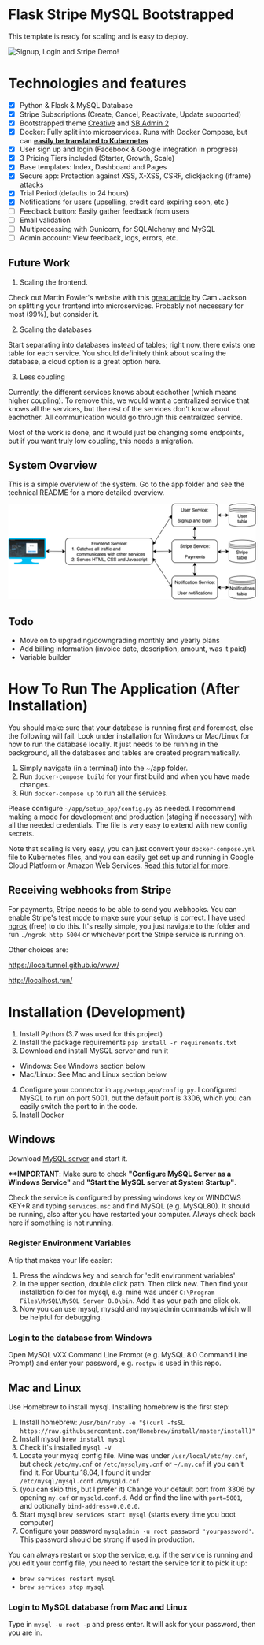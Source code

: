 # Flask Stripe MySQL Bootstrapped
This template is ready for scaling and is easy to deploy.

![Signup, Login and Stripe Demo!](demo/showcase.gif)

# Technologies and features

- [x] Python & Flask & MySQL Database
- [x] Stripe Subscriptions (Create, Cancel, Reactivate, Update supported)
- [x] Bootstrapped theme [Creative](https://startbootstrap.com/themes/creative/) and [SB Admin 2](https://startbootstrap.com/themes/sb-admin-2/)
- [x] Docker: Fully split into microservices. Runs with Docker Compose, but can **[easily be translated to Kubernetes](https://kubernetes.io/docs/tasks/configure-pod-container/translate-compose-kubernetes/)**
- [x] User sign up and login (Facebook & Google integration in progress)
- [x] 3 Pricing Tiers included (Starter, Growth, Scale)
- [x] Base templates: Index, Dashboard and Pages
- [x] Secure app: Protection against XSS, X-XSS, CSRF, clickjacking (iframe) attacks
- [x] Trial Period (defaults to 24 hours)
- [x] Notifications for users (upselling, credit card expiring soon, etc.)
- [ ] Feedback button: Easily gather feedback from users
- [ ] Email validation
- [ ] Multiprocessing with Gunicorn, for SQLAlchemy and MySQL
- [ ] Admin account: View feedback, logs, errors, etc.

## Future Work

1. Scaling the frontend.

Check out Martin Fowler's website with this [great article](https://martinfowler.com/articles/micro-frontends.html) by Cam Jackson on splitting your frontend into microservices. Probably not necessary for most (99%), but consider it.

2. Scaling the databases

Start separating into databases instead of tables; right now, there exists one table for each service. You should definitely think about scaling the database, a cloud option is a great option here.

3. Less coupling

Currently, the different services knows about eachother (which means higher coupling). To remove this, we would want a centralized service that knows all the services, but the rest of the services don't know about eachother. All communication would go through this centralized service.

Most of the work is done, and it would just be changing some endpoints, but if you want truly low coupling, this needs a migration.

## System Overview

This is a simple overview of the system. Go to the app folder and see the technical README for a more detailed overview.

![System Overview](demo/simple-system-overview.png)

## Todo

- Move on to upgrading/downgrading monthly and yearly plans
- Add billing information (invoice date, description, amount, was it paid)
- Variable builder

# How To Run The Application (After Installation)

You should make sure that your database is running first and foremost, else the following will fail. Look under installation for Windows or Mac/Linux for how to run the database locally. It just needs to be running in the background, all the databases and tables are created programmatically.

1. Simply navigate (in a terminal) into the ~/app folder.
2. Run `docker-compose build` for your first build and when you have made changes.
3. Run `docker-compose up` to run all the services.

Please configure `~/app/setup_app/config.py` as needed. I recommend making a mode for development and production (staging if necessary) with all the needed credentials. The file is very easy to extend with new config secrets.

Note that scaling is very easy, you can just convert your `docker-compose.yml` file to Kubernetes files, and you can easily get set up and running in Google Cloud Platform or Amazon Web Services. [Read this tutorial for more](https://kubernetes.io/docs/tasks/configure-pod-container/translate-compose-kubernetes/).

## Receiving webhooks from Stripe

For payments, Stripe needs to be able to send you webhooks. You can enable Stripe's test mode to make sure your setup is correct. I have used [ngrok](https://ngrok.com/) (free) to do this. It's really simple, you just navigate to the folder and run `./ngrok http 5004` or whichever port the Stripe service is running on.

Other choices are:

https://localtunnel.github.io/www/

http://localhost.run/

# Installation (Development)

1. Install Python (3.7 was used for this project)
2. Install the package requirements `pip install -r requirements.txt`
3. Download and install MySQL server and run it
- Windows: See Windows section below
- Mac/Linux: See Mac and Linux section below
4. Configure your connector in `app/setup_app/config.py`. I configured MySQL to run on port 5001, but the default port is 3306, which you can easily switch the port to in the code.
5. Install Docker

## Windows

Download [MySQL server](https://dev.mysql.com/downloads/mysql/) and start it.

**\*\*IMPORTANT**: Make sure to check **"Configure MySQL Server as a Windows Service"** and **"Start the MySQL server at System Startup"**. 

Check the service is configured by pressing windows key or WINDOWS KEY+R and typing `services.msc` and find MySQL (e.g. MySQL80). It should be running, also after you have restarted your computer. Always check back here if something is not running.

### Register Environment Variables

A tip that makes your life easier:

1. Press the windows key and search for 'edit environment variables'
2. In the upper section, double click path. Then click new. Then find your installation folder for mysql, e.g. mine was under `C:\Program Files\MySQL\MySQL Server 8.0\bin`. Add it as your path and click ok.
3. Now you can use mysql, mysqld and mysqladmin commands which will be helpful for debugging.

### Login to the database from Windows

Open MySQL vXX Command Line Prompt (e.g. MySQL 8.0 Command Line Prompt) and enter your password, e.g. `rootpw` is used in this repo.

## Mac and Linux

Use Homebrew to install mysql. Installing homebrew is the first step:

1. Install homebrew: `/usr/bin/ruby -e "$(curl -fsSL https://raw.githubusercontent.com/Homebrew/install/master/install)"`
2. Install mysql `brew install mysql`
3. Check it's installed `mysql -V`
4. Locate your mysql config file. Mine was under `/usr/local/etc/my.cnf`, but check `/etc/my.cnf` or `/etc/mysql/my.cnf` or `~/.my.cnf` if you can't find it. For Ubuntu 18.04, I found it under `/etc/mysql/mysql.conf.d/mysqld.cnf`
5. (you can skip this, but I prefer it) Change your default port from 3306 by opening `my.cnf` or `mysqld.conf.d`. Add or find the line with `port=5001`, and optionally `bind-address=0.0.0.0`.
6. Start mysql `brew services start mysql` (starts every time you boot computer)
7. Configure your password `mysqladmin -u root password 'yourpassword'`. This password should be strong if used in production.

You can always restart or stop the service, e.g. if the service is running and you edit your config file, you need to restart the service for it to pick it up:

- `brew services restart mysql`
- `brew services stop mysql`

### Login to MySQL database from Mac and Linux

Type in `mysql -u root -p` and press enter. It will ask for your password, then you are in.
